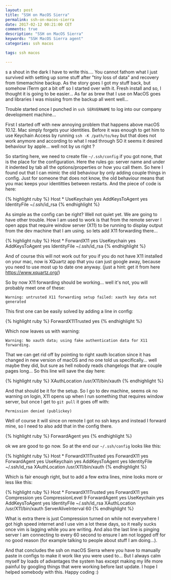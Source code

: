 ```yaml
---
layout: post
title: "SSH on MacOS Sierra"
permalink: ssh-on-macos-sierra
date: 2017-02-12 00:21:00 CET
comments: true
description: "SSH on MacOS Sierra"
keywords: "SSH MacOS Sierra agent"
categories: ssh macos

tags: ssh macos

---
```


s a shout in the dark I have to write this.... You cannot fathom what I just survived with setting up some stuff after "tiny loss of data" and recovery from timemachine backup. As the story goes I got my stuff back, but somehow iTerm got a bit off so I started over with it. Fresh install and so, I thought it is going to be easier... As far as brew that I use on MacOS goes and libraries I was missing from the backup all went well...

Trouble started once I punched in `ssh SERVERNAME` to log into our company development machine...

First I started off with new annoying problem that happens above macOS 10.12. Mac simply forgets your identities.
Before it was enough to get him to use Keychain Access by running `ssh -K /path/to/key` but that does not work anymore and according to what I read through SO it seems it desired behaviour by apple... well not by us right ?

So starting here, we need to create file `~/.ssh/config` if you got none, that is the place for the configuration. Here the rules go: server name and under it indented by tab all the options/properties or how you call them. So here I found out that I can mimic the old behaviour by only adding couple things in config. Just for someone that does not know, the old behaviour means that you mac keeps your identitties between restarts. And the piece of code is here:

{% highlight ruby %}
Host *
  UseKeychain yes
  AddKeysToAgent yes
  IdentityFile ~/.ssh/id_rsa
{% endhighlight %}

As simple as the config can be right? Well not quiet yet. We are going to have other trouble. How I am used to work is that from the remote server I open apps that require window server (X11) to be running to display output from the dev machine that I am using. so lets add X11 forwarding there...

{% highlight ruby %}
Host *
  ForwardX11 yes
  UseKeychain yes
  AddKeysToAgent yes
  IdentityFile ~/.ssh/id_rsa
{% endhighlight %}

And of course this will not work out for you if you do not have X11 installed on your mac, now is XQuartz app that you can just google away, because you need to use most up to date one anyway. (just a hint: get it from here https://www.xquartz.org/)

So by now X11 forwarding should be working... well it's not, you will probably meet one of these:

`Warning: untrusted X11 forwarding setup failed: xauth key data not generated`

This first one can be easily solved by adding a line in config:

{% highlight ruby %}
ForwardX11Trusted yes
{% endhighlight %}

Which now leaves us with warning:

`Warning: No xauth data; using fake authentication data for X11 forwarding.`

That we can get rid off by pointing to right xauth location since it has changed in new version of macOS and no one told us specifically... well maybe they did, but sure as hell nobody reads changelogs that are couple pages long... So this line will save the day here:

{% highlight ruby %}
XAuthLocation /usr/X11/bin/xauth
{% endhighlight %}

And that should be it for the setup. So I go to dev machine, seems ok no warning on login, X11 opens up when I run something that requires window server, but once I get to `git pull` it goes off with:

`Permission denied (publickey)`

Well of course it will since on remote I got no ssh keys and instead I forward mine, so I need to also add that in the config there.

{% highlight ruby %}
ForwardAgent yes
{% endhighlight %}

ok we are good to go now. So at the end our `~/.ssh/config` looks like this:

{% highlight ruby %}
Host *
    ForwardX11Trusted yes
    ForwardX11 yes
    ForwardAgent yes
    UseKeychain yes
    AddKeysToAgent yes
    IdentityFile ~/.ssh/id_rsa
    XAuthLocation /usr/X11/bin/xauth
{% endhighlight %}

Which is fair enough right, but to add a few extra lines, mine looks more or less like this:

{% highlight ruby %}
Host *
    ForwardX11Trusted yes
    ForwardX11 yes
    Compression yes
    CompressionLevel 9
    ForwardAgent yes
    UseKeychain yes
    AddKeysToAgent yes
    IdentityFile ~/.ssh/id_rsa
    XAuthLocation /usr/X11/bin/xauth
    ServerAliveInterval 60
{% endhighlight %}

What is extra there is just Compression turned on while not everywhere I got high speed internet and I use vim a lot these days, so it really sucks once vim is lagging while you are writing. And also the last line is pinging server I am connecting to every 60 second to ensure I am not logged off for no good reason (for example talking to people about stuff I am doing...).

And that concludes the ssh on macOS Sierra where you have to manually paste in configs to make it work like you were used to... But I always calm myself by loads of advantages the system has except making my life more painful by googling things that were working before last update. I hope I helped somebody with this. Happy coding :)
